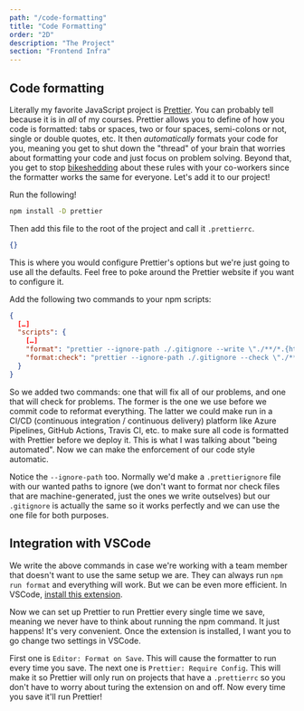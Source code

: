 ```yaml
---
path: "/code-formatting"
title: "Code Formatting"
order: "2D"
description: "The Project"
section: "Frontend Infra"
---
```


## Code formatting

Literally my favorite JavaScript project is [Prettier][prettier]. You can probably tell because it is in _all_ of my courses. Prettier allows you to define of how you code is formatted: tabs or spaces, two or four spaces, semi-colons or not, single or double quotes, etc. It then _automatically_ formats your code for you, meaning you get to shut down the "thread" of your brain that worries about formatting your code and just focus on problem solving. Beyond that, you get to stop [bikeshedding][bs] about these rules with your co-workers since the formatter works the same for everyone. Let's add it to our project!

Run the following!

```bash
npm install -D prettier
```

Then add this file to the root of the project and call it `.prettierrc`.

```json
{}
```

This is where you would configure Prettier's options but we're just going to use all the defaults. Feel free to poke around the Prettier website if you want to configure it.

Add the following two commands to your npm scripts:

```json
{
  […]
  "scripts": {
    […]
    "format": "prettier --ignore-path ./.gitignore --write \"./**/*.{html,json,js,ts,css}\"",
    "format:check": "prettier --ignore-path ./.gitignore --check \"./**/*.{html,json,js,ts,css}\""
  }
}
```

So we added two commands: one that will fix all of our problems, and one that will check for problems. The former is the one we use before we commit code to reformat everything. The latter we could make run in a CI/CD (continuous integration / continuous delivery) platform like Azure Pipelines, GitHub Actions, Travis CI, etc. to make sure all code is formatted with Prettier before we deploy it. This is what I was talking about "being automated". Now we can make the enforcement of our code style automatic.

Notice the `--ignore-path` too. Normally we'd make a `.prettierignore` file with our wanted paths to ignore (we don't want to format nor check files that are machine-generated, just the ones we write outselves) but our `.gitignore` is actually the same so it works perfectly and we can use the one file for both purposes.

## Integration with VSCode

We write the above commands in case we're working with a team member that doesn't want to use the same setup we are. They can always run `npm run format` and everything will work. But we can be even more efficient. In VSCode, [install this extension][vscode-prettier].

Now we can set up Prettier to run Prettier every single time we save, meaning we never have to think about running the npm command. It just happens! It's very convenient. Once the extension is installed, I want you to go change two settings in VSCode.

First one is `Editor: Format on Save`. This will cause the formatter to run every time you save. The next one is `Prettier: Require Config`. This will make it so Prettier will only run on projects that have a `.prettierrc` so you don't have to worry about turing the extension on and off. Now every time you save it'll run Prettier!

[prettier]: https://prettier.io/
[bs]: https://en.wiktionary.org/wiki/bikeshedding
[vscode-prettier]: https://marketplace.visualstudio.com/items?itemName=esbenp.prettier-vscode
